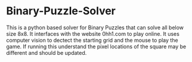 # Binary-Puzzle-Solver
This is a python based solver for Binary Puzzles that can solve all below size 8x8.
It interfaces with the website 0hh1.com to play online.
It uses computer vision to dectect the starting grid and the mouse to play the game.
If running this understand the pixel locations of the square may be different and should be updated.
